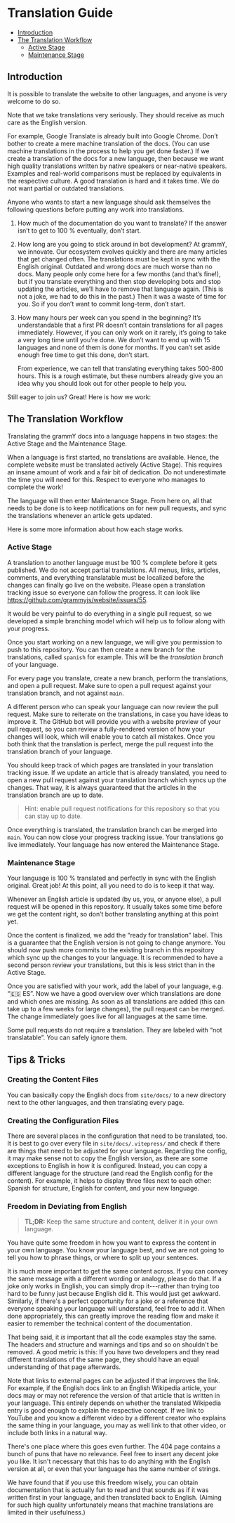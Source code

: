 # Translation Guide

- [Introduction](#introduction)
- [The Translation Workflow](#the-translation-workflow)
  - [Active Stage](#active-stage)
  - [Maintenance Stage](#maintenance-stage)

## Introduction

It is possible to translate the website to other languages, and anyone is very welcome to do so.

Note that we take translations very seriously.
They should receive as much care as the English version.

For example, Google Translate is already built into Google Chrome.
Don’t bother to create a mere machine translation of the docs.
(You can use machine translations in the process to help you get done faster.)
If we create a translation of the docs for a new language, then because we want high quality translations written by native speakers or near-native speakers.
Examples and real-world comparisons must be replaced by equivalents in the respective culture.
A good translation is hard and it takes time.
We do not want partial or outdated translations.

Anyone who wants to start a new language should ask themselves the following questions before putting any work into translations.

1. How much of the documentation do you want to translate?
   If the answer isn’t to get to 100 % eventually, don’t start.
2. How long are you going to stick around in bot development?
   At grammY, we innovate.
   Our ecosystem evolves quickly and there are many articles that get changed often.
   The translations must be kept in sync with the English original.
   Outdated and wrong docs are much worse than no docs.
   Many people only come here for a few months (and that’s fine!), but if you translate everything and then stop developing bots and stop updating the articles, we’ll have to remove that language again.
   (This is not a joke, we had to do this in the past.)
   Then it was a waste of time for you.
   So if you don’t want to commit long-term, don’t start.
3. How many hours per week can you spend in the beginning?
   It’s understandable that a first PR doesn’t contain translations for all pages immediately.
   However, if you can only work on it rarely, it’s going to take a very long time until you’re done.
   We don’t want to end up with 15 languages and none of them is done for months.
   If you can’t set aside enough free time to get this done, don’t start.

   From experience, we can tell that translating everything takes 500-800 hours.
   This is a rough estimate, but these numbers already give you an idea why you should look out for other people to help you.

Still eager to join us?
Great!
Here is how we work:

## The Translation Workflow

Translating the grammY docs into a language happens in two stages: the Active Stage and the Maintenance Stage.

When a language is first started, no translations are available.
Hence, the complete website must be translated actively (Active Stage).
This requires an insane amount of work and a fair bit of dedication.
Do not underestimate the time you will need for this.
Respect to everyone who manages to complete the work!

The language will then enter Maintenance Stage.
From here on, all that needs to be done is to keep notifications on for new pull requests, and sync the translations whenever an article gets updated.

Here is some more information about how each stage works.

### Active Stage

A translation to another language must be 100 % complete before it gets published.
We do not accept partial translations.
All menus, links, articles, comments, and everything translatable must be localized before the changes can finally go live on the website.
Please open a translation tracking issue so everyone can follow the progress.
It can look like <https://github.com/grammyjs/website/issues/55>.

It would be very painful to do everything in a single pull request, so we developed a simple branching model which will help us to follow along with your progress.

Once you start working on a new language, we will give you permission to push to this repository.
You can then create a new branch for the translations, called `spanish` for example.
This will be the _translation branch_ of your language.

For every page you translate, create a new branch, perform the translations, and open a pull request.
Make sure to open a pull request against your translation branch, and not against `main`.

A different person who can speak your language can now review the pull request.
Make sure to reiterate on the translations, in case you have ideas to improve it.
The GitHub bot will provide you with a website preview of your pull request, so you can review a fully-rendered version of how your changes will look, which will enable you to catch all mistakes.
Once you both think that the translation is perfect, merge the pull request into the translation branch of your language.

You should keep track of which pages are translated in your translation tracking issue.
If we update an article that is already translated, you need to open a new pull request against your translation branch which syncs up the changes.
That way, it is always guaranteed that the articles in the translation branch are up to date.

> Hint: enable pull request notifications for this repository so that you can stay up to date.

Once everything is translated, the translation branch can be merged into `main`.
You can now close your progress tracking issue.
Your translations go live immediately.
Your language has now entered the Maintenance Stage.

### Maintenance Stage

Your language is 100 % translated and perfectly in sync with the English original.
Great job!
At this point, all you need to do is to keep it that way.

Whenever an English article is updated (by us, you, or anyone else), a pull request will be opened in this repository.
It usually takes some time before we get the content right, so don’t bother translating anything at this point yet.

Once the content is finalized, we add the “ready for translation” label.
This is a guarantee that the English version is not going to change anymore.
You should now push more commits to the existing branch in this repository which sync up the changes to your language.
It is recommended to have a second person review your translations, but this is less strict than in the Active Stage.

Once you are satisfied with your work, add the label of your language, e.g. “🇪🇸 ES”.
Now we have a good overview over which translations are done and which ones are missing.
As soon as all translations are added (this can take up to a few weeks for large changes), the pull request can be merged.
The change immediately goes live for all languages at the same time.

Some pull requests do not require a translation.
They are labeled with “not translatable”.
You can safely ignore them.

## Tips & Tricks

### Creating the Content Files

You can basically copy the English docs from `site/docs/` to a new directory next to the other languages, and then translating every page.

### Creating the Configuration Files

There are several places in the configuration that need to be translated, too.
It is best to go over every file in `site/docs/.vitepress/` and check if there are things that need to be adjusted for your language.
Regarding the config, it may make sense not to copy the English version, as there are some exceptions to English in how it is configured.
Instead, you can copy a different language for the structure (and read the English config for the content).
For example, it helps to display three files next to each other: Spanish for structure, English for content, and your new language.

### Freedom in Deviating from English

> **TL;DR:** Keep the same structure and content, deliver it in your own language.

You have quite some freedom in how you want to express the content in your own language.
You know your language best, and we are not going to tell you how to phrase things, or where to split up your sentences.

It is much more important to get the same content across.
If you can convey the same message with a different wording or analogy, please do that.
If a joke only works in English, you can simply drop it---rather than trying too hard to be funny just because English did it.
This would just get awkward.
Similarly, if there's a perfect opportunity for a joke or a reference that everyone speaking your language will understand, feel free to add it.
When done appropriately, this can greatly improve the reading flow and make it easier to remember the technical content of the documentation.

That being said, it _is_ important that all the code examples stay the same.
The headers and structure and warnings and tips and so on shouldn't be removed.
A good metric is this:
If you have two developers and they read different translations of the same page, they should have an equal understanding of that page afterwards.

Note that links to external pages can be adjusted if that improves the link.
For example, if the English docs link to an English Wikipedia article, your docs may or may not reference the version of that article that is written in your language.
This entirely depends on whether the translated Wikipedia entry is good enough to explain the respective concept.
If we link to YouTube and you know a different video by a different creator who explains the same thing in your language, you may as well link to that other video, or include both links in a natural way.

There's one place where this goes even further.
The 404 page contains a bunch of puns that have no relevance.
Feel free to insert any decent joke you like.
It isn't necessary that this has to do anything with the English version at all, or even that your language has the same number of strings.

We have found that if you use this freedom wisely, you can obtain documentation that is actually fun to read and that sounds as if it was written first in your language, and then translated back to English.
(Aiming for such high quality unfortunately means that machine translations are limited in their usefulness.)
